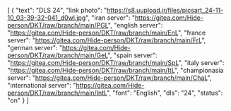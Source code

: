 [
  {
    "text": "DLS 24",
    "link photo": "https://s8.uupload.ir/files/picsart_24-11-10_03-39-32-041_d0wl.jpg",
    "iran server": "https://gitea.com/Hide-person/DKT/raw/branch/main/PGL",
    "english server": "https://gitea.com/Hide-person/DKT/raw/branch/main/EnL",
    "france server": "https://gitea.com/Hide-person/DKT/raw/branch/main/FrL",
    "german server": "https://gitea.com/Hide-person/DKT/raw/branch/main/GeL",
    "spain server": "https://gitea.com/Hide-person/DKT/raw/branch/main/SpL",
    "italy server": "https://gitea.com/Hide-person/DKT/raw/branch/main/ItL",
    "championasia server": "https://gitea.com/Hide-person/DKT/raw/branch/main/ChaL",
    "international server": "https://gitea.com/Hide-person/DKT/raw/branch/main/IntL",
    "font": "English",
    "dls": "24",
    "status": "on"
  }
]
